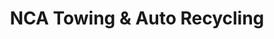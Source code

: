 ---
title: "NCA Towing & Auto Recycling"
url: /trenton/nca-towing-and-auto-recycling/
shop: car repair
---